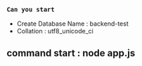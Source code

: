 ### `Can you start`

- Create Database Name : backend-test
- Collation : utf8_unicode_ci

## command start : node app.js
